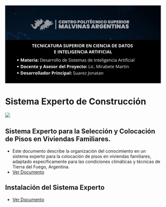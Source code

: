 ![Portada](frontend/frontend/src/images/Portada.png) 

# Sistema Experto de Construcción

<a target="_blank" href="https://cookiecutter-data-science.drivendata.org/">
    <img src="https://img.shields.io/badge/CCDS-Project%20template-328F97?logo=cookiecutter" />
</a>

## **Sistema Experto para la Selección y Colocación de Pisos en Viviendas Familiares.**
* Este documento describe la organización del conocimiento en un sistema experto para la colocación de pisos en viviendas familiares, adaptado específicamente para las condiciones climáticas y técnicas de Tierra del Fuego, Argentina.
* [Ver Documento](documentacion/ProyectoSistemaExperto.pdf)
## Instalación del Sistema Experto
* [Ver Documento](references/Instalacion.pdf)
